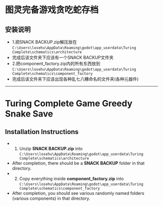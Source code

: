 
# 图灵完备游戏贪吃蛇存档
## 安装说明
* 1.把SNACK BACKUP.zip解压放在`C:\Users\losehu\AppData\Roaming\godot\app_userdata\Turing Complete\schematics\architecture`
* 完成后该文件夹下应该有一个SNACK BACKUP文件夹
* 2.把component_factory.zip内的所有东西放到`C:\Users\losehu\AppData\Roaming\godot\app_userdata\Turing Complete\schematics\component_factory`
* 完成后该文件夹下应该出现各种乱七八糟命名的文件夹(各种元器件)

---

# Turing Complete Game Greedy Snake Save
## Installation Instructions
* 1. Unzip **SNACK BACKUP.zip** into `C:\Users\losehu\AppData\Roaming\godot\app_userdata\Turing Complete\schematics\architecture`
* After completion, there should be a **SNACK BACKUP** folder in that directory.
* 2. Copy everything inside **component\_factory.zip** into `C:\Users\losehu\AppData\Roaming\godot\app_userdata\Turing Complete\schematics\component_factory`
* After completion, you should see various randomly named folders (various components) in that directory.


